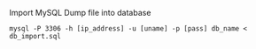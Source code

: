 Import MySQL Dump file into  database

`mysql -P 3306 -h [ip_address] -u [uname] -p [pass] db_name < db_import.sql`


